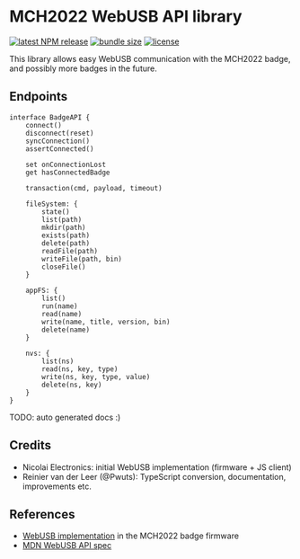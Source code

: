 # MCH2022 WebUSB API library
[![latest NPM release](https://img.shields.io/npm/v/@badge.team/badge-webusb?style=flat-square)][NPM]
[![bundle size](https://img.shields.io/bundlephobia/min/@badge.team/badge-webusb?style=flat-square)][NPM/code]
[![license](https://img.shields.io/github/license/badgeteam/mch2022-webusb-lib?style=flat-square)](LICENSE)

[NPM]: https://www.npmjs.com/package/@badge.team/badge-webusb
[NPM/code]: https://www.npmjs.com/package/@badge.team/badge-webusb?activeTab=code

This library allows easy WebUSB communication with the MCH2022 badge, and possibly
more badges in the future.

## Endpoints
```TS
interface BadgeAPI {
    connect()
    disconnect(reset)
    syncConnection()
    assertConnected()

    set onConnectionLost
    get hasConnectedBadge

    transaction(cmd, payload, timeout)

    fileSystem: {
        state()
        list(path)
        mkdir(path)
        exists(path)
        delete(path)
        readFile(path)
        writeFile(path, bin)
        closeFile()
    }

    appFS: {
        list()
        run(name)
        read(name)
        write(name, title, version, bin)
        delete(name)
    }

    nvs: {
        list(ns)
        read(ns, key, type)
        write(ns, key, type, value)
        delete(ns, key)
    }
}
```
TODO: auto generated docs :)

## Credits
* Nicolai Electronics: initial WebUSB implementation (firmware + JS client)
* Reinier van der Leer (@Pwuts): TypeScript conversion, documentation, improvements etc.

## References
* [WebUSB implementation] in the MCH2022 badge firmware
* [MDN WebUSB API spec](https://developer.mozilla.org/en-US/docs/Web/API/WebUSB_API)

[WebUSB implementation]: https://github.com/badgeteam/mch2022-firmware-esp32/blob/master/main/webusb.c
